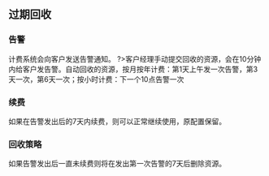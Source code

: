 

## 过期回收

### 告警
计费系统会向客户发送告警通知。
?>客户经理手动提交回收的资源，会在10分钟内给客户发告警。自动回收的资源，按月按年计费：第1天上午发一次告警，第3天一次，第6天一次；按小时计费：下一个10点告警一次

### 续费

如果在告警发出后的7天内续费，则可以正常继续使用，原配置保留。

### 回收策略

如果告警发出后一直未续费则将在发出第一次告警的7天后删除资源。
